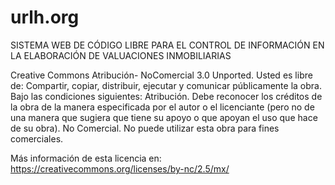 # urlh.org

SISTEMA WEB DE CÓDIGO LIBRE PARA EL CONTROL DE INFORMACIÓN EN LA ELABORACIÓN DE VALUACIONES INMOBILIARIAS

Creative Commons Atribución- NoComercial 3.0 Unported.
Usted es libre de:
Compartir, copiar, distribuir, ejecutar y comunicar públicamente la obra.
Bajo las condiciones siguientes:
Atribución. Debe reconocer los créditos de la obra de la manera especificada por el autor o el licenciante (pero no de una manera que sugiera que tiene su apoyo o que apoyan el uso que hace de su obra).
No Comercial. No puede utilizar esta obra para fines comerciales.

Más información de esta licencia en:
https://creativecommons.org/licenses/by-nc/2.5/mx/
